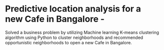 # Predictive location analysis for a new Cafe in Bangalore - 
Solved a business problem by utilizing Machine learning K-means
clustering algorithm using Python to cluster neighborhoods and
recommended opportunistic neighborhoods to open a new Cafe in
Bangalore.
